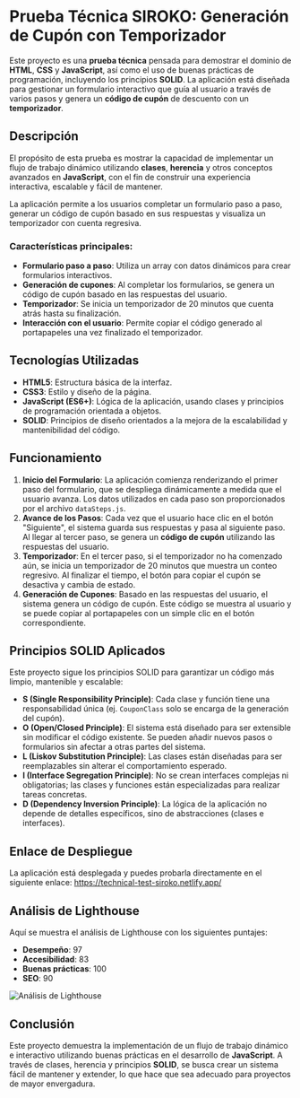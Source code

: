 # Prueba Técnica SIROKO: Generación de Cupón con Temporizador

Este proyecto es una **prueba técnica** pensada para demostrar el dominio de **HTML**, **CSS** y **JavaScript**, así como el uso de buenas prácticas de programación, incluyendo los principios **SOLID**. La aplicación está diseñada para gestionar un formulario interactivo que guía al usuario a través de varios pasos y genera un **código de cupón** de descuento con un **temporizador**.

## Descripción

El propósito de esta prueba es mostrar la capacidad de implementar un flujo de trabajo dinámico utilizando **clases**, **herencia** y otros conceptos avanzados en **JavaScript**, con el fin de construir una experiencia interactiva, escalable y fácil de mantener.

La aplicación permite a los usuarios completar un formulario paso a paso, generar un código de cupón basado en sus respuestas y visualiza un temporizador con cuenta regresiva.

### Características principales:

- **Formulario paso a paso**: Utiliza un array con datos dinámicos para crear formularios interactivos.
- **Generación de cupones**: Al completar los formularios, se genera un código de cupón basado en las respuestas del usuario.
- **Temporizador**: Se inicia un temporizador de 20 minutos que cuenta atrás hasta su finalización.
- **Interacción con el usuario**: Permite copiar el código generado al portapapeles una vez finalizado el temporizador.

## Tecnologías Utilizadas

- **HTML5**: Estructura básica de la interfaz.
- **CSS3**: Estilo y diseño de la página.
- **JavaScript (ES6+)**: Lógica de la aplicación, usando clases y principios de programación orientada a objetos.
- **SOLID**: Principios de diseño orientados a la mejora de la escalabilidad y mantenibilidad del código.

## Funcionamiento

1.  **Inicio del Formulario**: La aplicación comienza renderizando el primer paso del formulario, que se despliega dinámicamente a medida que el usuario avanza. Los datos utilizados en cada paso son proporcionados por el archivo `dataSteps.js`.
2.  **Avance de los Pasos**: Cada vez que el usuario hace clic en el botón "Siguiente", el sistema guarda sus respuestas y pasa al siguiente paso. Al llegar al tercer paso, se genera un **código de cupón** utilizando las respuestas del usuario.
3.  **Temporizador**: En el tercer paso, si el temporizador no ha comenzado aún, se inicia un temporizador de 20 minutos que muestra un conteo regresivo. Al finalizar el tiempo, el botón para copiar el cupón se desactiva y cambia de estado.
4.  **Generación de Cupones**: Basado en las respuestas del usuario, el sistema genera un código de cupón. Este código se muestra al usuario y se puede copiar al portapapeles con un simple clic en el botón correspondiente.

## Principios SOLID Aplicados

Este proyecto sigue los principios SOLID para garantizar un código más limpio, mantenible y escalable:

- **S (Single Responsibility Principle)**: Cada clase y función tiene una responsabilidad única (ej. `CouponClass` solo se encarga de la generación del cupón).
- **O (Open/Closed Principle)**: El sistema está diseñado para ser extensible sin modificar el código existente. Se pueden añadir nuevos pasos o formularios sin afectar a otras partes del sistema.
- **L (Liskov Substitution Principle)**: Las clases están diseñadas para ser reemplazables sin alterar el comportamiento esperado.
- **I (Interface Segregation Principle)**: No se crean interfaces complejas ni obligatorias; las clases y funciones están especializadas para realizar tareas concretas.
- **D (Dependency Inversion Principle)**: La lógica de la aplicación no depende de detalles específicos, sino de abstracciones (clases e interfaces).

## Enlace de Despliegue

La aplicación está desplegada y puedes probarla directamente en el siguiente enlace:
https://technical-test-siroko.netlify.app/

## Análisis de Lighthouse

Aquí se muestra el análisis de Lighthouse con los siguientes puntajes:

- **Desempeño**: 97
- **Accesibilidad**: 83
- **Buenas prácticas**: 100
- **SEO**: 90

![Análisis de Lighthouse](https://i.postimg.cc/2S51sn1h/Screenshot-2024-11-21-221858.jpg)

## Conclusión

Este proyecto demuestra la implementación de un flujo de trabajo dinámico e interactivo utilizando buenas prácticas en el desarrollo de **JavaScript**. A través de clases, herencia y principios **SOLID**, se busca crear un sistema fácil de mantener y extender, lo que hace que sea adecuado para proyectos de mayor envergadura.
